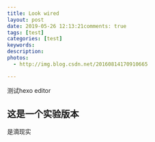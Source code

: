 ```yaml
---
title: Look wired 
layout: post
date: 2019-05-26 12:13:21comments: true
tags: [test]
categories: [test]
keywords: 
description: 
photos: 
  - http://img.blog.csdn.net/20160814170910665

---
```

测试hexo editor
<!--more-->

## 这是一个实验版本
是滴现实
